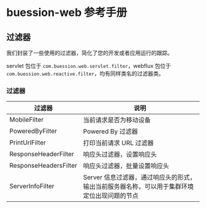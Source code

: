 # buession-web 参考手册


## 过滤器


我们封装了一些使用的过滤器，简化了您的开发或者应用运行的跟踪。

servlet 包位于 `com.buession.web.servlet.filter`，webflux 包位于 `com.buession.web.reactive.filter`，均有同样类名的过滤器类。


### **过滤器**

|  过滤器                | 说明                                                                               |
|  ----                  | ----                                                                             |
| MobileFilter           | 当前请求是否为移动设备                                                               |
| PoweredByFilter        | Powered By 过滤器                                                                  |
| PrintUrlFilter         | 打印当前请求 URL 过滤器                                                             |
| ResponseHeaderFilter   | 响应头过滤器，设置响应头                                                             |
| ResponseHeadersFilter  | 响应头过滤器，批量设置响应头                                                          |
| ServerInfoFilter       | Server 信息过滤器，通过响应头的形式，输出当前服务器名称，可以用于集群环境定位出现问题的节点   |